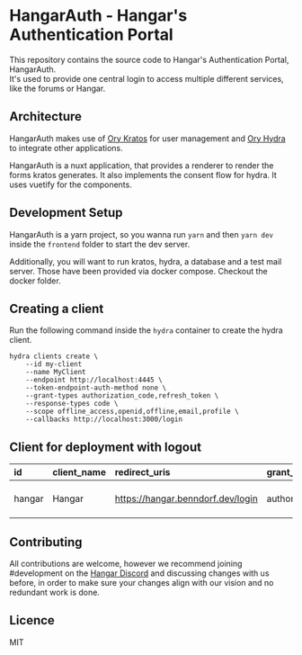 # HangarAuth - Hangar's Authentication Portal

This repository contains the source code to Hangar's Authentication Portal, HangarAuth.  
It's used to provide one central login to access multiple different services, like the forums or Hangar.

## Architecture

HangarAuth makes use of [Ory Kratos](https://www.ory.sh/kratos/) for user management and [Ory Hydra](https://www.ory.sh/hydra/) to integrate other applications.

HangarAuth is a nuxt application, that provides a renderer to render the forms kratos generates. It also implements the consent flow for hydra.
It uses vuetify for the components.

## Development Setup

HangarAuth is a yarn project, so you wanna run `yarn` and then `yarn dev` inside the `frontend` folder to start the dev server.

Additionally, you will want to run kratos, hydra, a database and a test mail server. Those have been provided via docker compose. Checkout the docker folder.

## Creating a client

Run the following command inside the `hydra` container to create the hydra client.

```
hydra clients create \
    --id my-client
    --name MyClient
    --endpoint http://localhost:4445 \
    --token-endpoint-auth-method none \
    --grant-types authorization_code,refresh_token \
    --response-types code \
    --scope offline_access,openid,offline,email,profile \
    --callbacks http://localhost:3000/login
```

## Client for deployment with logout
| id | client\_name | redirect\_uris | grant\_types                            | response\_types | scope | frontchannel\_logout\_uri | frontchannel\_logout\_session\_required | post\_logout\_redirect\_uris |
| :--- | :--- | :--- |:----------------------------------------|:----------------| :--- | :--- | :--- | :--- |
| hangar | Hangar | https://hangar.benndorf.dev/login | authorization\_code%pipe%refresh\_token | code | offline\_access openid offline email profile | https://hangar-auth.benndorf.dev/oauth/frontchannel-logout | false | https://hangar.benndorf.dev/handle-logout |


## Contributing

All contributions are welcome, however we recommend joining #development on the [Hangar Discord](https://discord.gg/zvrAEbvJ4a) and discussing changes with us before,
in order to make sure your changes align with our vision and no redundant work is done.

## Licence

MIT

